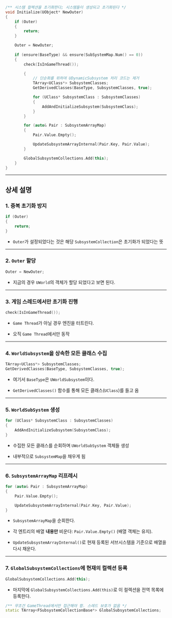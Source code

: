 ```cpp
/** 시스템 컬렉션을 초기화한다; 시스템들이 생성되고 초기화된다 */
void Initialize(UObject* NewOuter)
{
    if (Outer)
    {
        return;
    }

    Outer = NewOuter;
    
    if (ensure(BaseType) && ensure(SubSystemMap.Num() == 0))
    {
        check(IsInGameThread());

        {
	        // 단순화를 위하여 UDynamicSubsystem 처리 코드는 제거
            TArray<UClass*> SubsystemClasses;
            GetDerivedClasses(BaseType, SubsystemClasses, true);

            for (UClass* SubsystemClass : SubsystemClasses)
            {
                AddAndInitializeSubsystem(SubsystemClass);
            }
        }

        for (auto& Pair : SubsystemArrayMap)
        {
            Pair.Value.Empty();

            UpdateSubsystemArrayInternal(Pair.Key, Pair.Value);
        }

        GlobalSubsystemCollections.Add(this);
    }
}
```
---
## 상세 설명
### 1. 중복 초기화 방지
```cpp
if (Outer)
{
    return;
}
```
- `Outer`가 설정되었다는 것은 해당 `SubsystemCollection`은 초기화가 되었다는 뜻

---

### 2. `Outer` 할당
```cpp
Outer = NewOuter;
```
- 지금의 경우 `UWorld`의 객체가 할당 되었다고 보면 된다.

---

### 3. 게임 스레드에서만 초기화 진행
```cpp
check(IsInGameThread());
```
- `Game Thread`가 아닐 경우 엔진을 터트린다.
	  
- 오직 `Game Thread`에서만 동작

---

### 4. `WorldSubsystem`을 상속한 모든 클래스 수집
```cpp
TArray<UClass*> SubsystemClasses;
GetDerivedClasses(BaseType, SubsystemClasses, true);
```
- 여기서 `BaseType`은 `UWorldSubsystem`이다.
	  
- `GetDerivedClasses()` 함수를 통해 모든 클래스(`UClass`)를 들고 옴

---

### 5. `WorldSubSystem` 생성
```cpp
for (UClass* SubsystemClass : SubsystemClasses)
{
    AddAndInitializeSubsystem(SubsystemClass);
}
```
- 수집한 모든 클래스를 순회하며 `UWorldSubSystem` 객체들 생성
	  
- 내부적으로 `SubsystemMap`을 채우게 됨

---

### 6. `SubsystemArrayMap` 리프레시
```cpp
for (auto& Pair : SubsystemArrayMap)
{
    Pair.Value.Empty();

    UpdateSubsystemArrayInternal(Pair.Key, Pair.Value);
}
```
- `SubsystemArrayMap`을 순회한다.
    
- 각 엔트리의 배열 **내용만** 비운다: `Pair.Value.Empty()` (배열 객체는 유지).
    
- `UpdateSubsystemArrayInternal()`로 현재 등록된 서브시스템을 기준으로 배열을 다시 채운다.

---

### 7. `GlobalSubsystemCollections`에 현재의 컬렉션 등록
```cpp
GlobalSubsystemCollections.Add(this);
```
- 마지막에 `GlobalSubsystemCollections.Add(this)`로 이 컬렉션을 전역 목록에 등록한다.
	  
```cpp
/** 무조건 GameThread에서만 접근해야 함. 스레드 보호가 없음 */
static TArray<FSubsystemCollectionBase*> GlobalSubsystemCollections;
```

